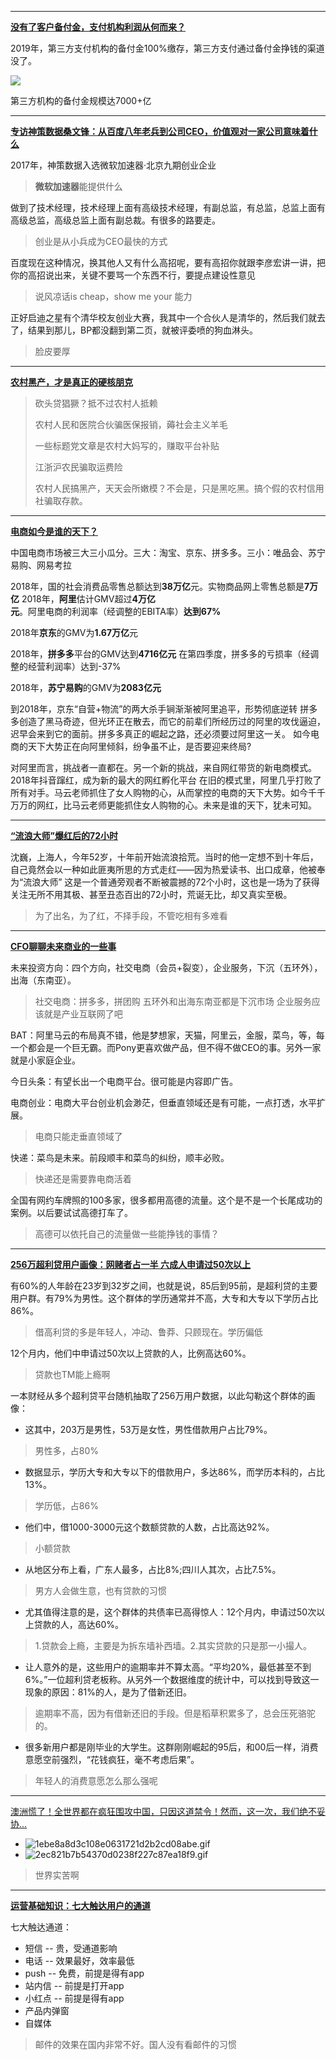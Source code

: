 
---
[**没有了客户备付金，支付机构利润从何而来？**](https://zhuanlan.zhihu.com/p/51532260?utm_source=wechat_session&utm_medium=social&utm_oi=685392133687611392)

2019年，第三方支付机构的备付金100%缴存，第三方支付通过备付金挣钱的渠道没了。

![](https://pic3.zhimg.com/80/v2-cb1452ccc973fc02155fc2827bff5e22_hd.jpg)

第三方机构的备付金规模达7000+亿

---


[**专访神策数据桑文锋：从百度八年老兵到公司CEO，价值观对一家公司意味着什么**](https://www.leiphone.com/news/201705/BPa9Og4wl7qBaTl5.html)

2017年，神策数据入选微软加速器·北京九期创业企业 
>**微软加速器**能提供什么

做到了技术经理，技术经理上面有高级技术经理，有副总监，有总监，总监上面有高级总监，高级总监上面有副总裁。有很多的路要走。
>创业是从小兵成为CEO最快的方式

百度现在这种情况，换其他人又有什么高招呢，要有高招你就跟李彦宏讲一讲，把你的高招说出来，关键不要骂一个东西不行，要提点建设性意见
>说风凉话is cheap，show me your 能力

正好启迪之星有个清华校友创业大赛，我其中一个合伙人是清华的，然后我们就去了，结果到那儿，BP都没翻到第二页，就被评委喷的狗血淋头。
>脸皮要厚

---

**[农村黑产，才是真正的硬核朋克](https://mp.weixin.qq.com/s/msJ0hdwFs-yedbOwnd-bSA)**

>砍头贷猖獗？抵不过农村人抵赖
>
>农村人民和医院合伙骗医保报销，薅社会主义羊毛
>
>一些标题党文章是农村大妈写的，赚取平台补贴
>
>江浙沪农民骗取运费险
>
>农村人民搞黑产，天天会所嫩模？不会是，只是黑吃黑。搞个假的农村信用社骗取存款。

---

**[电商如今是谁的天下？](https://mp.weixin.qq.com/s/0fbRawcRz2HLzkrffHH5mw)**

中国电商市场被三大三小瓜分。三大：淘宝、京东、拼多多。三小：唯品会、苏宁易购、网易考拉

2018年，国的社会消费品零售总额达到**38万亿**元。实物商品网上零售总额是**7万亿**
2018年，**阿里**估计GMV超过**4万亿元**。阿里电商的利润率（经调整的EBITA率）**达到67%**

2018年**京东**的GMV为**1.67万亿**元

2018年，**拼多多**平台的GMV达到**4716亿元**
在第四季度，拼多多的亏损率（经调整的经营利润率）达到-37%

2018年，**苏宁易购**的GMV为**2083亿元**

到2018年，京东“自营+物流”的两大杀手锏渐渐被阿里追平，形势彻底逆转
拼多多创造了黑马奇迹，但光环正在散去，而它的前辈们所经历过的阿里的攻伐逼迫，迟早会来到它的面前。拼多多真正的崛起之路，还必须要过阿里这一关。
如今电商的天下大势正在向阿里倾斜，纷争虽不止，是否要迎来终局?

对阿里而言，挑战者一直都在。另一个新的挑战，来自网红带货的新电商模式。
2018年抖音蹿红，成为新的最大的网红孵化平台
在旧的模式里，阿里几乎打败了所有对手。马云老师抓住了女人购物的心，从而掌控的电商的天下大势。如今千千万万的网红，比马云老师更能抓住女人购物的心。未来是谁的天下，犹未可知。

***

**[“流浪大师”爆红后的72小时](https://mp.weixin.qq.com/s/SfwwHmxI-z5r192oZK0XLg)**

沈巍，上海人，今年52岁，十年前开始流浪拾荒。当时的他一定想不到十年后，自己竟然会以一种如此匪夷所思的方式走红——因为热爱读书、出口成章，他被奉为“流浪大师”
这是一个普通旁观者不断被震撼的72个小时，这也是一场为了获得关注无所不用其极、甚至丑态百出的72小时，荒诞无比，却又真实至极。

>为了出名，为了红，不择手段，不管吃相有多难看

***

**[CFO聊聊未来商业的一些事](https://mp.weixin.qq.com/s/LANckxy5tzdnnqTsmaJqsw)**

未来投资方向：四个方向，社交电商（会员+裂变），企业服务，下沉（五环外），出海（东南亚）。
>社交电商：拼多多，拼团购
>五环外和出海东南亚都是下沉市场
>企业服务应该就是产业互联网了吧

BAT：阿里马云的布局真不错，他是梦想家，天猫，阿里云，金服，菜鸟，等，每一个都会是一个巨无霸。而Pony更喜欢做产品，但不得不做CEO的事。另外一家就是小家庭企业。

今日头条：有望长出一个电商平台。很可能是内容即广告。

电商创业：电商大平台创业机会渺茫，但垂直领域还是有可能，一点打透，水平扩展。
>电商只能走垂直领域了

快递：菜鸟是未来。前段顺丰和菜鸟的纠纷，顺丰必败。
>快递还是需要靠电商活着

全国有网约车牌照的100多家，很多都用高德的流量。这个是不是一个长尾成功的案例。以后要试试高德打车了。
>高德可以依托自己的流量做一些能挣钱的事情？

***
**[256万超利贷用户画像：网赌者占一半 六成人申请过50次以上](https://www.toutiao.com/i6668480443542667787)**

有60%的人年龄在23岁到32岁之间，也就是说，85后到95前，是超利贷的主要用户群。有79%为男性。这个群体的学历通常并不高，大专和大专以下学历占比86%。
>借高利贷的多是年轻人，冲动、鲁莽、只顾现在。学历偏低

12个月内，他们中申请过50次以上贷款的人，比例高达60%。
>贷款也TM能上瘾啊

一本财经从多个超利贷平台随机抽取了256万用户数据，以此勾勒这个群体的画像：

* 这其中，203万是男性，53万是女性，男性借款用户占比79%。
> 男性多，占80%
* 数据显示，学历大专和大专以下的借款用户，多达86%，而学历本科的，占比13%。
>学历低，占86%
>
* 他们中，借1000-3000元这个数额贷款的人数，占比高达92%。
>小额贷款

* 从地区分布上看，广东人最多，占比8%;四川人其次，占比7.5%。
>男方人会做生意，也有贷款的习惯

* 尤其值得注意的是，这个群体的共债率已高得惊人：12个月内，申请过50次以上贷款的人，高达60%。
>1.贷款会上瘾，主要是为拆东墙补西墙。2.其实贷款的只是那一小撮人。

* 让人意外的是，这些用户的逾期率并不算太高。“平均20%，最低甚至不到6%。”一位超利贷老板称。从另外一个数据维度的统计中，可以找到导致这一现象的原因：81%的人，是为了借新还旧。
> 逾期率不高，因为有借新还旧的手段。但是稻草积累多了，总会压死骆驼的。

* 很多新用户都是刚毕业的大学生。这群刚刚崛起的95后，和00后一样，消费意愿空前强烈，“花钱疯狂，毫不考虑后果”。
>年轻人的消费意愿怎么那么强呢

*** 

 [澳洲慌了！全世界都在疯狂围攻中国，只因这道禁令！然而，这一次，我们绝不妥协...](https://mp.weixin.qq.com/s/svD3WaHv4bPS98T52YObow)
* ![1ebe8a8d3c108e0631721d2b2cd08abe.gif](https://mmbiz.qpic.cn/mmbiz_gif/VWuh0McGqckakSudAtYjrvKfFlNRUEZlwpYBTP4GSyR07XhYurZiaiakVxf6u668iaibSyGibLzd7VibLPMUDrYdUFyQ/640?wx_fmt=gif&tp=webp&wxfrom=5&wx_lazy=1)
* ![2ec821b7b54370d0238f227c87ea18f9.gif](https://mmbiz.qpic.cn/mmbiz_gif/VWuh0McGqckakSudAtYjrvKfFlNRUEZlgYtCorujyeF14ribia8rfSanKicURIsdxbon6MwZiaYDgTu78vLGOXbXvg/640?wx_fmt=gif&tp=webp&wxfrom=5&wx_lazy=1)

>世界实苦啊

***

**[运营基础知识：七大触达用户的通道](https://zhuanlan.zhihu.com/p/36141038)**

七大触达通道：
* 短信 -- 贵，受通道影响
* 电话 -- 效果最好，效率最低
* push -- 免费，前提是得有app
* 站内信 -- 前提是打开app
* 小红点 -- 前提是得有app
* 产品内弹窗
* 自媒体

>邮件的效果在国内非常不好。国人没有看邮件的习惯

